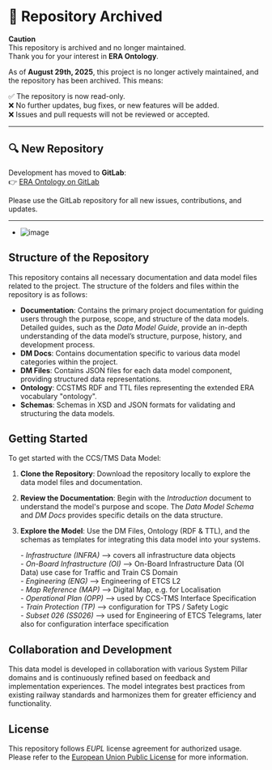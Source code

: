 # 🚨 Repository Archived

**Caution**  
This repository is archived and no longer maintained.  
Thank you for your interest in **ERA Ontology**.  

As of **August 29th, 2025**, this project is no longer actively maintained, and the repository has been archived. This means:

✅ The repository is now read-only.  
❌ No further updates, bug fixes, or new features will be added.  
❌ Issues and pull requests will not be reviewed or accepted.  

---

## 🔍 New Repository

Development has moved to **GitLab**:  
👉 [ERA Ontology on GitLab](https://gitlab.com/era-europa-eu/public/interoperable-data-programme/era-ontology/era-ontology/-/tree/ext-ccstms?ref_type=heads)

Please use the GitLab repository for all new issues, contributions, and updates.




---

- ![image](https://github.com/user-attachments/assets/4abf60b6-cce3-40c7-b983-e21b2df063fe)


## Structure of the Repository

This repository contains all necessary documentation and data model files related to the project. The structure of the folders and files within the repository is as follows:

- **Documentation**: Contains the primary project documentation for guiding users through the purpose, scope, and structure of the data models. Detailed guides, such as the *Data Model Guide*, provide an in-depth understanding of the data model’s structure, purpose, history, and development process.
- **DM Docs**: Contains documentation specific to various data model categories within the project.
- **DM Files**: Contains JSON files for each data model component, providing structured data representations.
- **Ontology**: CCSTMS RDF and TTL files representing the extended ERA vocabulary "ontology".
- **Schemas**: Schemas in XSD and JSON formats for validating and structuring the data models.

  
## Getting Started

To get started with the CCS/TMS Data Model:

1. **Clone the Repository**: Download the repository locally to explore the data model files and documentation.
2. **Review the Documentation**: Begin with the *Introduction* document to understand the model's purpose and scope. The *Data Model Schema* and *DM Docs* provides specific details on the data structure.
3. **Explore the Model**: Use the DM Files, Ontology (RDF & TTL), and the schemas as templates for integrating this data model into your systems.

      *- Infrastructure (INFRA)*           -->    covers all infrastructure data objects <br>
      *- On-Board Infrastructure (OI)*     -->    On-Board Infrastructure Data (OI Data) use case for Traffic and Train CS Domain <br>
      *- Engineering (ENG)*                -->    Engineering of ETCS L2 <br>
      *- Map Reference (MAP)*              -->    Digital Map, e.g. for Localisation <br>
      *- Operational Plan (OPP)*           -->    used by CCS-TMS Interface Specification <br>
      *- Train Protection (TP)*            -->    configuration for TPS / Safety Logic <br>
      *- Subset 026 (SS026)*               -->    used for Engineering of ETCS Telegrams, later also for configuration interface specification <br>


## Collaboration and Development

This data model is developed in collaboration with various System Pillar domains and is continuously refined based on feedback and implementation experiences. The model integrates best practices from existing railway standards and harmonizes them for greater efficiency and functionality.

## License

This repository follows *EUPL* license agreement for authorized usage. Please refer to the [European Union Public License](https://eupl.eu/1.2/en/) for more information.
